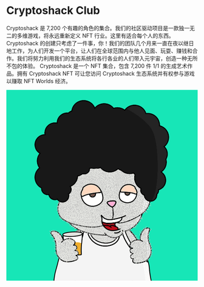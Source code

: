 # Cryptoshack Club

Cryptoshack 是 7,200 个有趣的角色的集合。我们的社区驱动项目是一款独一无二的多维游戏，将永远重新定义 NFT 行业。这里有适合每个人的东西。
Cryptoshack 的创建只考虑了一件事，你！我们的团队几个月来一直在夜以继日地工作，为人们开发一个平台，让人们在全球范围内与他人见面、玩耍、赚钱和合作。我们将努力利用我们的生态系统将各行各业的人们带入元宇宙，创造一种无所不包的体验。
Cryptoshack 是一个 NFT 集合，包含 7,200 件 1/1 的生成艺术作品。拥有 Cryptoshack NFT 可让您访问 Cryptoshack 生态系统并有权参与游戏以赚取 NFT Worlds 经济。

![nft](unnamed.png)
